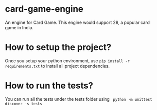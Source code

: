 # card-game-engine
An engine for Card Game. This engine would support 28, a popular card game in India.

# How to setup the project?
Once you setup your python environment, use `pip install -r requirements.txt` to install all project dependencies.

# How to run the tests?
You can run all the tests under the tests folder using ` python -m unittest discover -s tests`
